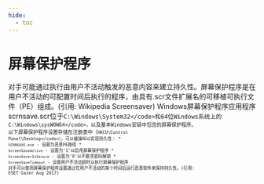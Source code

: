 ```yaml
---
hide:
  - toc
---
```


# 屏幕保护程序

对手可能通过执行由用户不活动触发的恶意内容来建立持久性。屏幕保护程序是在用户不活动的可配置时间后执行的程序，由具有.scr文件扩展名的可移植可执行文件（PE）组成。(引用: Wikipedia Screensaver) Windows屏幕保护程序应用程序scrnsave.scr位于<code>C:\Windows\System32\</code>和64位Windows系统上的<code>C:\Windows\sysWOW64\</code>，以及基本Windows安装中包含的屏幕保护程序。  以下屏幕保护程序设置存储在注册表中（<code>HKCU\Control Panel\Desktop\</code>），可以被操纵以实现持久性：  * <code>SCRNSAVE.exe</code> - 设置为恶意PE路径 * <code>ScreenSaveActive</code> - 设置为'1'以启用屏幕保护程序 * <code>ScreenSaverIsSecure</code> - 设置为'0'以不要求密码解锁 * <code>ScreenSaveTimeout</code> - 设置用户不活动超时以执行屏幕保护程序  对手可以使用屏幕保护程序设置通过在用户不活动的某个时间后运行恶意软件来保持持久性。(引用: ESET Gazer Aug 2017)
